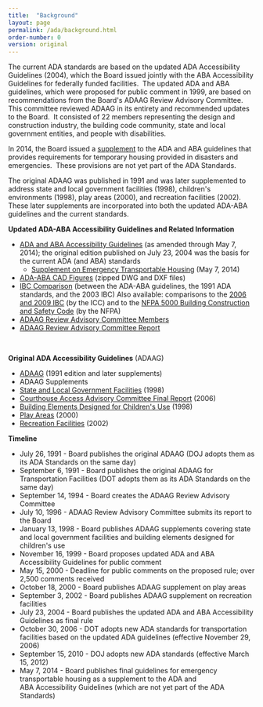 ```yaml
---
title:  "Background"
layout: page
permalink: /ada/background.html
order-number: 0
version: original
---
```

The current ADA standards are based on the updated ADA Accessibility
Guidelines (2004), which the Board issued jointly with the ABA
Accessibility Guidelines for federally funded facilities.  The updated
ADA and ABA guidelines, which were proposed for public comment in 1999,
are based on recommendations from the Board\'s ADAAG Review Advisory
Committee.  This committee reviewed ADAAG in its entirety and
recommended updates to the Board.  It consisted of 22 members
representing the design and construction industry, the building code
community, state and local government entities, and people with
disabilities.

In 2014, the Board issued
a [supplement](/guidelines-and-standards/buildings-and-sites/about-the-ada-standards/background/emergency-transportable-housing) to
the ADA and ABA guidelines that provides requirements for temporary
housing provided in disasters and emergencies.  These provisions are not
yet part of the ADA Standards.

The original ADAAG was published in 1991 and was later supplemented to
address state and local government facilities (1998), children\'s
environments (1998), play areas (2000), and recreation facilities
(2002).  These later supplements are incorporated into both the updated
ADA-ABA guidelines and the current standards.  

**Updated ADA-ABA Accessibility Guidelines and Related Information**

-   [ADA and ABA Accessibility
    Guidelines](/guidelines-and-standards/buildings-and-sites/about-the-ada-standards/background/ada-aba-accessibility-guidelines-2004)
    (as amended through May 7, 2014); the original edition published on
    July 23, 2004 was the basis for the current ADA (and ABA) standards 
    -   [Supplement on Emergency Transportable
        Housing](/guidelines-and-standards/buildings-and-sites/about-the-ada-standards/background/final-guidelines-for-emergency-transportable-housing)
        (May 7, 2014)
-   [ADA-ABA CAD
    Figures](/images/guidelines_standards/Buildings_Sites/ADA_Standards/ADA-ABA_Guidelines/ada-aba-figures.zip)
    (zipped DWG and DXF files)
-   [IBC
    Comparison](/guidelines-and-standards/buildings-and-sites/about-the-ada-standards/background/ibc-comparison)
    (between the ADA-ABA guidelines, the 1991 ADA standards, and the
    2003 IBC) Also available: comparisons to the [2006 and 2009
    IBC](http://www.iccsafe.org/safety/Pages/accessibility-1.aspx) (by
    the ICC) and to the [NFPA 5000 Building Construction and Safety
    Code](http://www.nfpa.org/assets/files/pdf/5000-ada-aba-agcomparison0506.pdf)
    (by the NFPA)
-   [ADAAG Review Advisory Committee
    Members](/guidelines-and-standards/buildings-and-sites/about-the-ada-standards/background/advisory-committee)
-   [ADAAG Review Advisory Committee
    Report](/guidelines-and-standards/buildings-and-sites/about-the-ada-standards/background/adaag-review-advisory-committee-report)

 

**Original ADA Accessibility Guidelines** (ADAAG)

-   [ADAAG](/guidelines-and-standards/buildings-and-sites/about-the-ada-standards/background/adaag) (1991
    edition and later supplements)
-   ADAAG Supplements
-   [State and Local Government
    Facilities](/guidelines-and-standards/buildings-and-sites/about-the-ada-standards/background/ada-accessibility-guidelines-for-state-local-government-facilities) (1998)
-   [Courthouse Access Advisory Committee Final
    Report](/guidelines-and-standards/buildings-and-sites/about-the-ada-standards/background/courthouse-access-advisory-committee-final-report) (2006)
-   [Building Elements Designed for Children\'s
    Use](/guidelines-and-standards/buildings-and-sites/about-the-ada-standards/background/ada-accessibility-guidelines-for-building-elements-designed-for-children-s-use) (1998)
-   [Play
    Areas](/guidelines-and-standards/buildings-and-sites/about-the-ada-standards/background/ada-accessibility-guidelines-for-play-areas) (2000)
-   [Recreation
    Facilities](/guidelines-and-standards/buildings-and-sites/about-the-ada-standards/background/ada-accessibility-guidelines-for-recreation-facilities) (2002)

**Timeline**

-   July 26, 1991 - Board publishes the original ADAAG (DOJ adopts them
    as its ADA Standards on the same day)
-   September 6, 1991 - Board publishes the original ADAAG for
    Transportation Facilities (DOT adopts them as its ADA Standards on
    the same day)
-   September 14, 1994 - Board creates the ADAAG Review Advisory
    Committee
-   July 10, 1996 - ADAAG Review Advisory Committee submits its report
    to the Board
-   January 13, 1998 - Board publishes ADAAG supplements covering state
    and local government facilities and building elements designed for
    children\'s use
-   November 16, 1999 - Board proposes updated ADA and ABA Accessibility
    Guidelines for public comment
-   May 15, 2000 - Deadline for public comments on the proposed rule;
    over 2,500 comments received
-   October 18, 2000 - Board publishes ADAAG supplement on play areas
-   September 3, 2002 - Board publishes ADAAG supplement on recreation
    facilities
-   July 23, 2004 - Board publishes the updated ADA and ABA
    Accessibility Guidelines as final rule
-   October 30, 2006 - DOT adopts new ADA standards for transportation
    facilities based on the updated ADA guidelines (effective November
    29, 2006)
-   September 15, 2010 - DOJ adopts new ADA standards (effective March
    15, 2012)
-   May 7, 2014 - Board publishes final guidelines for emergency
    transportable housing as a supplement to the ADA and
    ABA Accessibility Guidelines (which are not yet part of the ADA
    Standards)

